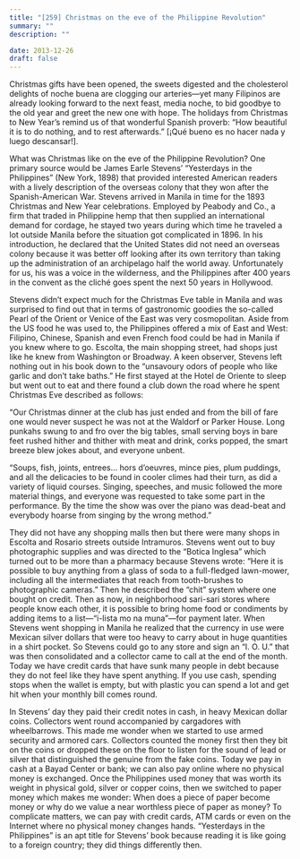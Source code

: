 ```yaml
---
title: "[259] Christmas on the eve of the Philippine Revolution"
summary: ""
description: ""

date: 2013-12-26
draft: false
---
```


Christmas gifts have been opened, the sweets digested and the cholesterol delights of  noche  buena  are clogging our arteries—yet many Filipinos are already looking forward to the next feast,  media  noche, to bid goodbye to the old year and greet the new one with hope. The holidays from Christmas to New Year’s remind us of that wonderful Spanish proverb: “How beautiful it is to do nothing, and to rest afterwards.” [¡Qué bueno es no hacer nada y luego descansar!].

What was Christmas like on the eve of the Philippine Revolution? One primary source would be James Earle Stevens’ “Yesterdays in the Philippines” (New York, 1898) that provided interested American readers with a lively description of the overseas colony that they won after the Spanish-American War. Stevens arrived in Manila in time for the 1893 Christmas and New Year celebrations. Employed by Peabody and Co., a firm that traded in Philippine hemp that then supplied an international demand for cordage, he stayed two years during which time he traveled a lot outside Manila before the situation got complicated in 1896. In his introduction, he declared that the United States did not need an overseas colony because it was better off looking after its own territory than taking up the administration of an archipelago half the world away. Unfortunately for us, his was a voice in the wilderness, and the Philippines after 400 years in the convent as the cliché goes spent the next 50 years in Hollywood.

Stevens didn’t expect much for the Christmas Eve table in Manila and was surprised to find out that in terms of gastronomic goodies the so-called Pearl of the Orient or Venice of the East was very cosmopolitan. Aside from the US food he was used to, the Philippines offered a mix of East and West: Filipino, Chinese, Spanish and even French food could be had in Manila if you knew where to go. Escolta, the main shopping street, had shops just like he knew from Washington or Broadway. A keen observer, Stevens left nothing out in his book down to the “unsavoury odors of people who like garlic and don’t take baths.” He first stayed at the Hotel de Oriente to sleep but went out to eat and there found a club down the road where he spent Christmas Eve described as follows:

“Our Christmas dinner at the club has just ended and from the bill of fare one would never suspect he was not at the Waldorf or Parker House. Long punkahs swung to and fro over the big tables, small serving boys in bare feet rushed hither and thither with meat and drink, corks popped, the smart breeze blew jokes about, and everyone unbent.

“Soups, fish, joints, entrees… hors d’oeuvres, mince pies, plum puddings, and all the delicacies to be found in cooler climes had their turn, as did a variety of liquid courses. Singing, speeches, and music followed the more material things, and everyone was requested to take some part in the performance. By the time the show was over the piano was dead-beat and everybody hoarse from singing by the wrong method.”

They did not have any shopping malls then but there were many shops in Escolta and Rosario streets outside Intramuros. Stevens went out to buy photographic supplies and was directed to the “Botica Inglesa” which turned out to be more than a pharmacy because Stevens wrote: “Here it is possible to buy anything from a glass of soda to a full-fledged lawn-mower, including all the intermediates that reach from tooth-brushes to photographic cameras.” Then he described the “chit” system where one bought on credit. Then as now, in neighborhood sari-sari stores where people know each other, it is possible to bring home food or condiments by adding items to a list—“i-lista mo na muna”—for payment later. When Stevens went shopping in Manila he realized that the currency in use were Mexican silver dollars that were too heavy to carry about in huge quantities in a shirt pocket. So Stevens could go to any store and sign an “I. O. U.” that was then consolidated and a collector came to call at the end of the month. Today we have credit cards that have sunk many people in debt because they do not feel like they have spent anything. If you use cash, spending stops when the wallet is empty, but with plastic you can spend a lot and get hit when your monthly bill comes round.

In Stevens’ day they paid their credit notes in cash, in heavy Mexican dollar coins. Collectors went round accompanied by cargadores with wheelbarrows. This made me wonder when we started to use armed security and armored cars. Collectors counted the money first then they bit on the coins or dropped these on the floor to listen for the sound of lead or silver that distinguished the genuine from the fake coins. Today we pay in cash at a Bayad Center or bank; we can also pay online where no physical money is exchanged. Once the Philippines used money that was worth its weight in physical gold, silver or copper coins, then we switched to paper money which makes me wonder: When does a piece of paper become money or why do we value a near worthless piece of paper as money? To complicate matters, we can pay with credit cards, ATM cards or even on the Internet where no physical money changes hands. “Yesterdays in the Philippines” is an apt title for Stevens’ book because reading it is like going to a foreign country; they did things differently then.
